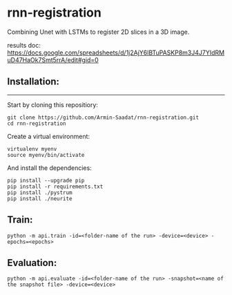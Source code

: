 # rnn-registration
Combining Unet with LSTMs to register 2D slices in a 3D image.

results doc:
https://docs.google.com/spreadsheets/d/1j2AjY6lBTuPASKP8m3J4J7YIdRMuD47HaOk7Smt5rrA/edit#gid=0


## Installation:
------------
Start by cloning this repositiory:
```
git clone https://github.com/Armin-Saadat/rnn-registration.git
cd rnn-registration
```
Create a virtual environment:
```
virtualenv myenv
source myenv/bin/activate
```
And install the dependencies:
```
pip install --upgrade pip  
pip install -r requirements.txt
pip install ./pystrum
pip install ./neurite
```

## Train:

```
python -m api.train -id=<folder-name of the run> -device=<device> -epochs=<epochs>
```

## Evaluation:
  
```
python -m api.evaluate -id=<folder-name of the run> -snapshot=<name of the snapshot file> -device=<device>
```
